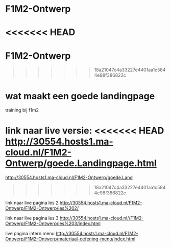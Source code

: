 # F1M2-Ontwerp
<<<<<<< HEAD
=======
# F1M2-Ontwerp
>>>>>>> 18a21047c4a33227e4401aa1c5844e98f386822c
# wat maakt een goede landingpage
training bij f1m2

link naar live versie:
<<<<<<< HEAD
http://30554.hosts1.ma-cloud.nl/F1M2-Ontwerp/goede.Landingpage.html
=======
http://30554.hosts1.ma-cloud.nl/F1M2-Ontwerp/goede.Land
>>>>>>> 18a21047c4a33227e4401aa1c5844e98f386822c

link naar live pagina les 2
http://30554.hosts1.ma-cloud.nl/F1M2-Ontwerp/F1M2-Ontwerp/les%202/

link naar live pagina les 3
http://30554.hosts1.ma-cloud.nl//F1M2-Ontwerp/F1M2-Ontwerp/les%203/index.html

live pagina intern menu
http://30554.hosts1.ma-cloud.nl/F1M2-Ontwerp/F1M2-Ontwerp/materiaal-oefening-menu/index.html
